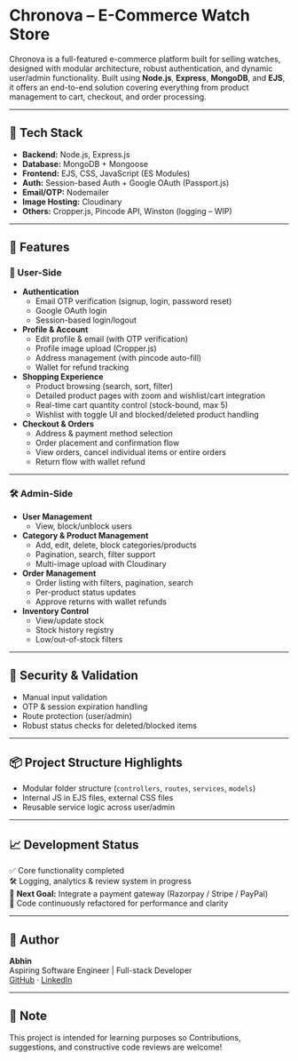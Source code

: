 # Chronova – E-Commerce Watch Store

Chronova is a full-featured e-commerce platform built for selling watches, designed with modular architecture, robust authentication, and dynamic user/admin functionality. Built using **Node.js**, **Express**, **MongoDB**, and **EJS**, it offers an end-to-end solution covering everything from product management to cart, checkout, and order processing.

---

## 🚀 Tech Stack

- **Backend:** Node.js, Express.js  
- **Database:** MongoDB + Mongoose  
- **Frontend:** EJS, CSS, JavaScript (ES Modules)  
- **Auth:** Session-based Auth + Google OAuth (Passport.js)  
- **Email/OTP:** Nodemailer  
- **Image Hosting:** Cloudinary  
- **Others:** Cropper.js, Pincode API, Winston (logging – WIP)

---

## 🧩 Features

### 👤 User-Side
- **Authentication**
  - Email OTP verification (signup, login, password reset)
  - Google OAuth login
  - Session-based login/logout
- **Profile & Account**
  - Edit profile & email (with OTP verification)
  - Profile image upload (Cropper.js)
  - Address management (with pincode auto-fill)
  - Wallet for refund tracking
- **Shopping Experience**
  - Product browsing (search, sort, filter)
  - Detailed product pages with zoom and wishlist/cart integration
  - Real-time cart quantity control (stock-bound, max 5)
  - Wishlist with toggle UI and blocked/deleted product handling
- **Checkout & Orders**
  - Address & payment method selection
  - Order placement and confirmation flow
  - View orders, cancel individual items or entire orders
  - Return flow with wallet refund

---

### 🛠️ Admin-Side
- **User Management**
  - View, block/unblock users
- **Category & Product Management**
  - Add, edit, delete, block categories/products
  - Pagination, search, filter support
  - Multi-image upload with Cloudinary
- **Order Management**
  - Order listing with filters, pagination, search
  - Per-product status updates
  - Approve returns with wallet refunds
- **Inventory Control**
  - View/update stock
  - Stock history registry
  - Low/out-of-stock filters

---

## 🔐 Security & Validation
- Manual input validation
- OTP & session expiration handling
- Route protection (user/admin)
- Robust status checks for deleted/blocked items

---

## 📦 Project Structure Highlights
- Modular folder structure (`controllers`, `routes`, `services`, `models`)
- Internal JS in EJS files, external CSS files
- Reusable service logic across user/admin

---

## 📈 Development Status

✅ Core functionality completed  
🛠️ Logging, analytics & review system in progress  
🎯 **Next Goal:** Integrate a payment gateway (Razorpay / Stripe / PayPal)  
🧪 Code continuously refactored for performance and clarity  

---

## 📄 Author

**Abhin**  
Aspiring Software Engineer | Full-stack Developer  
[GitHub](https://github.com/Abhinks151/) · [LinkedIn](https://www.linkedin.com/in/abhin-ks/)

---

## 📌 Note

This project is intended for learning purposes so Contributions, suggestions, and constructive code reviews are welcome!
